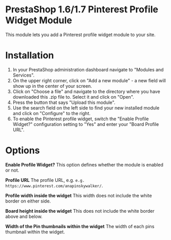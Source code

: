 # PrestaShop 1.6/1.7 Pinterest Profile Widget Module

This module lets you add a Pinterest profile widget module to your site.

# Installation

1. In your PrestaShop administration dashboard navigate to "Modules and Services".
2. On the upper right corner, click on "Add a new module" - a new field will show up in the center of your screen.
3. Click on "Choose a file" and navigate to the directory where you have downloaded this .zip file to. Select it and click on "Open".
4. Press the button that says "Upload this module".
5. Use the search field on the left side to find your new installed module and click on "Configure" to the right.
6. To enable the Pinterest profile widget, switch the "Enable Profile Widget?" configuration setting to "Yes" and enter your "Board Profile URL".

# Options

**Enable Profile Widget?** This option defines whether the module is enabled or not.

**Profile URL** The profile URL, e.g. ``e.g. https://www.pinterest.com/anapinskywalker/``.

**Profile width inside the widget** This width does not include the white border on either side.         												

**Board height inside the widget** This does not include the white border above and below.			

**Width of the Pin thumbnails within the widget** The width of each pins thumbnail within the widget.